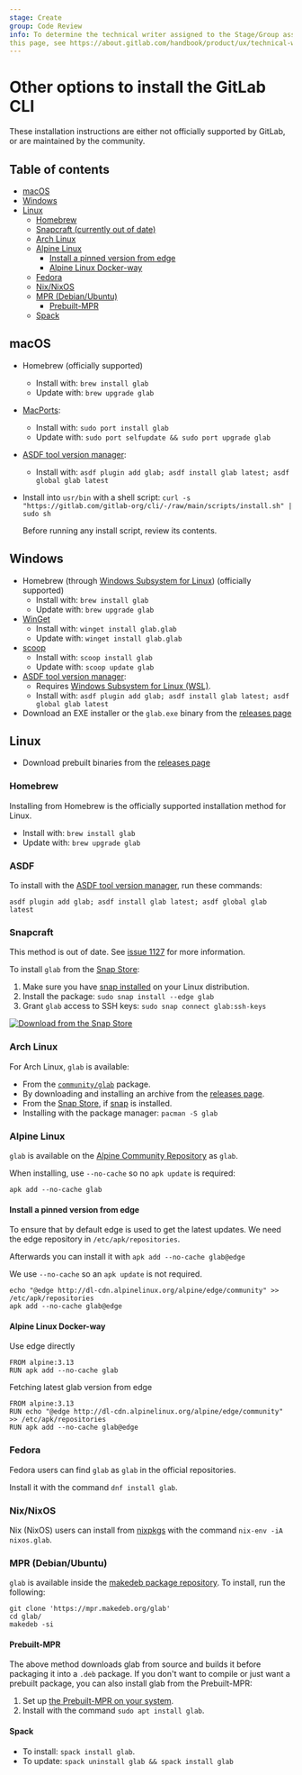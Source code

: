 ```yaml
---
stage: Create
group: Code Review
info: To determine the technical writer assigned to the Stage/Group associated with
this page, see https://about.gitlab.com/handbook/product/ux/technical-writing/#assignments
---
```


# Other options to install the GitLab CLI

These installation instructions are either not officially supported by GitLab, or
are maintained by the community.

## Table of contents

- [macOS](#macos)
- [Windows](#windows)
- [Linux](#linux)
  - [Homebrew](#homebrew)
  - [Snapcraft (currently out of date)](#snapcraft)
  - [Arch Linux](#arch-linux)
  - [Alpine Linux](#alpine-linux)
    - [Install a pinned version from edge](#install-a-pinned-version-from-edge)
    - [Alpine Linux Docker-way](#alpine-linux-docker-way)
  - [Fedora](#fedora)
  - [Nix/NixOS](#nixnixos)
  - [MPR (Debian/Ubuntu)](#mpr-debianubuntu)
    - [Prebuilt-MPR](#prebuilt-mpr)
  - [Spack](#spack)

## macOS

- Homebrew (officially supported)
  - Install with: `brew install glab`
  - Update with: `brew upgrade glab`
- [MacPorts](https://ports.macports.org/port/glab/summary):
  - Install with: `sudo port install glab`
  - Update with: `sudo port selfupdate && sudo port upgrade glab`
- [ASDF tool version manager](https://asdf-vm.com/guide/introduction.html):
  - Install with: `asdf plugin add glab; asdf install glab latest; asdf global glab latest`
- Install into `usr/bin` with a shell script:
  `curl -s "https://gitlab.com/gitlab-org/cli/-/raw/main/scripts/install.sh" | sudo sh`

  Before running any install script, review its contents.

## Windows

- Homebrew (through [Windows Subsystem for Linux](https://learn.microsoft.com/en-us/windows/wsl/install)) (officially supported)
  - Install with: `brew install glab`
  - Update with: `brew upgrade glab`
- [WinGet](https://github.com/microsoft/winget-cli)
  - Install with: `winget install glab.glab`
  - Update with: `winget install glab.glab`
- [scoop](https://scoop.sh)
  - Install with: `scoop install glab`
  - Update with: `scoop update glab`
- [ASDF tool version manager](https://asdf-vm.com/guide/introduction.html):
  - Requires [Windows Subsystem for Linux (WSL)](https://learn.microsoft.com/en-us/windows/wsl/install).
  - Install with: `asdf plugin add glab; asdf install glab latest; asdf global glab latest`
- Download an EXE installer or the `glab.exe` binary from the [releases page](https://gitlab.com/gitlab-org/cli/-/releases)

## Linux

- Download prebuilt binaries from the [releases page](https://gitlab.com/gitlab-org/cli/-/releases)

### Homebrew

Installing from Homebrew is the officially supported installation method for Linux.

- Install with: `brew install glab`
- Update with: `brew upgrade glab`

### ASDF

To install with the [ASDF tool version manager](https://asdf-vm.com/guide/introduction.html), run these commands:

```shell
asdf plugin add glab; asdf install glab latest; asdf global glab latest
```

### Snapcraft

This method is out of date. See [issue 1127](https://gitlab.com/gitlab-org/cli/-/issues/1127) for more information.

To install `glab` from the [Snap Store](https://snapcraft.io/glab):

1. Make sure you have [snap installed](https://snapcraft.io/docs/installing-snapd) on your Linux distribution.
1. Install the package: `sudo snap install --edge glab`
1. Grant `glab` access to SSH keys: `sudo snap connect glab:ssh-keys`

[![Download from the Snap Store](https://snapcraft.io/static/images/badges/en/snap-store-black.svg)](https://snapcraft.io/glab)

### Arch Linux

For Arch Linux, `glab` is available:

- From the [`community/glab`](https://archlinux.org/packages/community/x86_64/glab/) package.
- By downloading and installing an archive from the
  [releases page](https://gitlab.com/gitlab-org/cli/-/releases).
- From the [Snap Store](https://snapcraft.io/glab), if
  [snap](https://snapcraft.io/docs/installing-snap-on-arch-linux) is installed.
- Installing with the package manager: `pacman -S glab`

### Alpine Linux

`glab` is available on the [Alpine Community Repository](https://git.alpinelinux.org/aports/tree/community/glab?h=master) as `glab`.

When installing, use `--no-cache` so no `apk update` is required:

```shell
apk add --no-cache glab
```

#### Install a pinned version from edge

To ensure that by default edge is used to get the latest updates. We need the edge repository in `/etc/apk/repositories`.

Afterwards you can install it with `apk add --no-cache glab@edge`

We use `--no-cache` so an `apk update` is not required.

```shell
echo "@edge http://dl-cdn.alpinelinux.org/alpine/edge/community" >> /etc/apk/repositories
apk add --no-cache glab@edge
```

#### Alpine Linux Docker-way

Use edge directly

```shell
FROM alpine:3.13
RUN apk add --no-cache glab
```

Fetching latest glab version from edge

```shell
FROM alpine:3.13
RUN echo "@edge http://dl-cdn.alpinelinux.org/alpine/edge/community" >> /etc/apk/repositories
RUN apk add --no-cache glab@edge
```

### Fedora

Fedora users can find `glab` as `glab` in the official repositories.

Install it with the command `dnf install glab`.

### Nix/NixOS

Nix (NixOS) users can install from [nixpkgs](https://search.nixos.org/packages?channel=unstable&show=glab&from=0&size=30&sort=relevance&query=glab) with the command `nix-env -iA nixos.glab`.

### MPR (Debian/Ubuntu)

`glab` is available inside the [makedeb package repository](https://mpr.makedeb.org/packages/glab). To install, run the following:

```shell
git clone 'https://mpr.makedeb.org/glab'
cd glab/
makedeb -si
```

#### Prebuilt-MPR

The above method downloads glab from source and builds it before packaging it into a `.deb` package. If you don't want to compile or just want a prebuilt package, you can also install glab from the Prebuilt-MPR:

1. Set up [the Prebuilt-MPR on your system](https://docs.makedeb.org/prebuilt-mpr/getting-started/#setting-up-the-repository).
1. Install with the command `sudo apt install glab`.

#### Spack

- To install: `spack install glab`.
- To update: `spack uninstall glab && spack install glab`

